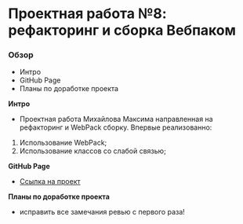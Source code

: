 # Проектная работа №8: рефакторинг и сборка Вебпаком

### Обзор

* Интро
* GitHub Page
* Планы по доработке проекта

**Интро**
* Проектная работа Михайлова Максима направленная на рефакторинг и WebPack cборку. Впервые реализованно:
1. Использованиe WebPack;
2. Использование классов со слабой связью;

**GitHub Page**

* [Ссылка на проект](https://neemaks.github.io/mesto/)

**Планы по доработке проекта**

* исправить все замечания ревью с первого раза!